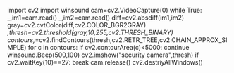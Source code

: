 import cv2
import winsound
cam=cv2.VideoCapture(0)
while True:
    _,im1=cam.read()
    _,im2=cam.read()
    diff=cv2.absdiff(im1,im2)
    gray=cv2.cvtColor(diff,cv2.COLOR_BGR2GRAY)
    _,thresh=cv2.threshold(gray,10,255,cv2.THRESH_BINARY)
    contours,_=cv2.findContours(thresh,cv2.RETR_TREE,cv2.CHAIN_APPROX_SIMPLE)
    for c in contours:
        if cv2.contourArea(c)<5000:
            continue
        winsound.Beep(500,100)
    cv2.imshow("security camera",thresh)
    if cv2.waitKey(10)==27:
        break
cam.release()
cv2.destriyAllWindows()
